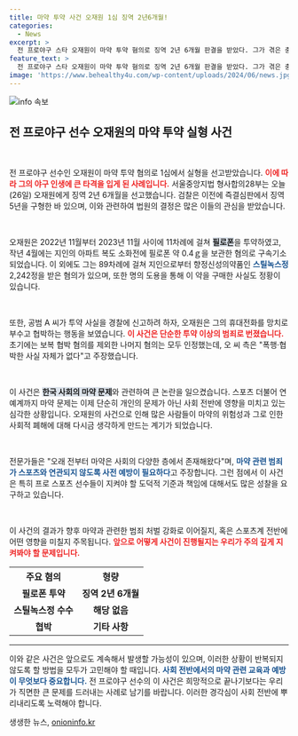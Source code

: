 ```yaml
---
title: 마약 투약 사건 오재원 1심 징역 2년6개월!
categories:
  - News
excerpt: >
  전 프로야구 스타 오재원이 마약 투약 혐의로 징역 2년 6개월 판결을 받았다. 그가 겪은 충격적인 사건과 함께 그의 경과와 증언, 그리고 법정 소동을 알아보자!
feature_text: >
  전 프로야구 스타 오재원이 마약 투약 혐의로 징역 2년 6개월 판결을 받았다. 그가 겪은 충격적인 사건과 함께 그의 경과와 증언, 그리고 법정 소동을 알아보자!
image: 'https://www.behealthy4u.com/wp-content/uploads/2024/06/news.jpg'
---
```


<p><img src="https://www.behealthy4u.com/wp-content/uploads/2024/06/news.jpg" alt="info 속보" /></p>

<h2 data-ke-size="size26">전 프로야구 선수 오재원의 마약 투약 실형 사건</h2>

<p data-ke-size="size16">&nbsp;</p> 

<p>전 프로야구 선수인 오재원이 마약 투약 혐의로 1심에서 실형을 선고받았습니다. <b><span style="color: #ee2323;">이에 따라 그의 야구 인생에 큰 타격을 입게 된 사례입니다.</span></b> 서울중앙지법 형사합의28부는 오늘(26일) 오재원에게 징역 2년 6개월을 선고했습니다. 검찰은 이전에 즉결심판에서 징역 5년을 구형한 바 있으며, 이와 관련하여 법원의 결정은 많은 이들의 관심을 받았습니다.</p>

<p data-ke-size="size16">&nbsp;</p>

<p>오재원은 2022년 11월부터 2023년 11월 사이에 11차례에 걸쳐 <b><span style="background-color: #21538527;">필로폰</span></b>을 투약하였고, 작년 4월에는 지인의 아파트 복도 소화전에 필로폰 약 0.4ｇ을 보관한 혐의로 구속기소 되었습니다. 이 외에도 그는 89차례에 걸쳐 지인으로부터 향정신성의약품인 <b><span style="color: #1a5490;">스틸녹스정</span></b> 2,242정을 받은 혐의가 있으며, 또한 명의 도용을 통해 이 약을 구매한 사실도 정황이 있습니다.</p>

<p data-ke-size="size16">&nbsp;</p>

<p>또한, 공범 A 씨가 투약 사실을 경찰에 신고하려 하자, 오재원은 그의 휴대전화를 망치로 부수고 협박하는 행동을 보였습니다. <b><span style="color: #ee2323;">이 사건은 단순한 투약 이상의 범죄로 번졌습니다.</span></b> 초기에는 보복 협박 혐의를 제외한 나머지 혐의는 모두 인정했는데, 오 씨 측은 "폭행·협박한 사실 자체가 없다"고 주장했습니다.</p>

<p data-ke-size="size16">&nbsp;</p>

<p>이 사건은 <b><span style="background-color: #21538527;">한국 사회의 마약 문제</span></b>와 관련하여 큰 논란을 일으켰습니다. 스포츠 더불어 연예계까지 마약 문제는 이제 단순히 개인의 문제가 아닌 사회 전반에 영향을 미치고 있는 심각한 상황입니다. 오재원의 사건으로 인해 많은 사람들이 마약의 위험성과 그로 인한 사회적 폐해에 대해 다시금 생각하게 만드는 계기가 되었습니다.</p>

<p data-ke-size="size16">&nbsp;</p>

<p>전문가들은 "오래 전부터 마약은 사회의 다양한 층에서 존재해왔다"며, <b><span style="color: #1a5490;">마약 관련 범죄가 스포츠와 연관되지 않도록 사전 예방이 필요하다</span></b>고 주장합니다. 그런 점에서 이 사건은 특히 프로 스포츠 선수들이 지켜야 할 도덕적 기준과 책임에 대해서도 많은 성찰을 요구하고 있습니다.</p>

<p data-ke-size="size16">&nbsp;</p>

<p>이 사건의 결과가 향후 마약과 관련한 범죄 처벌 강화로 이어질지, 혹은 스포츠계 전반에 어떤 영향을 미칠지 주목됩니다. <b><span style="color: #ee2323;">앞으로 어떻게 사건이 진행될지는 우리가 주의 깊게 지켜봐야 할 문제입니다.</span></b></p>

<table style="width: 100%;">
    <tr>
        <th style="text-align: center;">주요 혐의</th>
        <th style="text-align: center;">형량</th>
    </tr>
    <tr>
        <td style="text-align: center; height: 17px;"><b>필로폰 투약</b></td>
        <td style="text-align: center; height: 17px;"><b>징역 2년 6개월</b></td>
    </tr>
    <tr>
        <td style="text-align: center; height: 17px;"><b>스틸녹스정 수수</b></td>
        <td style="text-align: center; height: 17px;"><b>해당 없음</b></td>
    </tr>
    <tr>
        <td style="text-align: center; height: 17px;"><b>협박</b></td>
        <td style="text-align: center; height: 17px;"><b>기타 사항</b></td>
    </tr>
</table>

<hr>

<p>이와 같은 사건은 앞으로도 계속해서 발생할 가능성이 있으며, 이러한 상황이 반복되지 않도록 할 방법을 모두가 고민해야 할 때입니다. <b><span style="color: #1a5490;">사회 전반에서의 마약 관련 교육과 예방이 무엇보다 중요합니다.</span></b> 전 프로야구 선수의 이 사건은 희망적으로 끝나기보다는 우리가 직면한 큰 문제를 드러내는 사례로 남기를 바랍니다. 이러한 경각심이 사회 전반에 뿌리내리도록 노력해야 합니다.</p>
생생한 뉴스, <a href="https://onioninfo.kr" rel="dofollow">onioninfo.kr</a>


